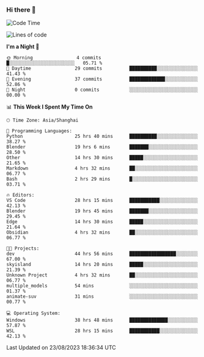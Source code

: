 ### Hi there 👋

<!--
**GwenKaplan/GwenKaplan** is a ✨ _special_ ✨ repository because its `README.md` (this file) appears on your GitHub profile.

Here are some ideas to get you started:

- 🔭 I’m currently working on ...
- 🌱 I’m currently learning ...
- 👯 I’m looking to collaborate on ...
- 🤔 I’m looking for help with ...
- 💬 Ask me about ...
- 📫 How to reach me: ...
- 😄 Pronouns: ...
- ⚡ Fun fact: ...
-->

<!--START_SECTION:waka-->
![Code Time](http://img.shields.io/badge/Code%20Time-456%20hrs%2026%20mins-blue)

![Lines of code](https://img.shields.io/badge/From%20Hello%20World%20I%27ve%20Written-108.5%20thousand%20lines%20of%20code-blue)

**I'm a Night 🦉** 

```text
🌞 Morning                4 commits           █░░░░░░░░░░░░░░░░░░░░░░░░   05.71 % 
🌆 Daytime                29 commits          ██████████░░░░░░░░░░░░░░░   41.43 % 
🌃 Evening                37 commits          █████████████░░░░░░░░░░░░   52.86 % 
🌙 Night                  0 commits           ░░░░░░░░░░░░░░░░░░░░░░░░░   00.00 % 
```


📊 **This Week I Spent My Time On** 

```text
🕑︎ Time Zone: Asia/Shanghai

💬 Programming Languages: 
Python                   25 hrs 40 mins      ██████████░░░░░░░░░░░░░░░   38.27 % 
Blender                  19 hrs 6 mins       ███████░░░░░░░░░░░░░░░░░░   28.50 % 
Other                    14 hrs 30 mins      █████░░░░░░░░░░░░░░░░░░░░   21.65 % 
Markdown                 4 hrs 32 mins       ██░░░░░░░░░░░░░░░░░░░░░░░   06.77 % 
Bash                     2 hrs 29 mins       █░░░░░░░░░░░░░░░░░░░░░░░░   03.71 % 

🔥 Editors: 
VS Code                  28 hrs 15 mins      ███████████░░░░░░░░░░░░░░   42.13 % 
Blender                  19 hrs 45 mins      ███████░░░░░░░░░░░░░░░░░░   29.45 % 
Edge                     14 hrs 30 mins      █████░░░░░░░░░░░░░░░░░░░░   21.64 % 
Obsidian                 4 hrs 32 mins       ██░░░░░░░░░░░░░░░░░░░░░░░   06.77 % 

🐱‍💻 Projects: 
dev                      44 hrs 56 mins      █████████████████░░░░░░░░   67.00 % 
skyisland                14 hrs 20 mins      █████░░░░░░░░░░░░░░░░░░░░   21.39 % 
Unknown Project          4 hrs 32 mins       ██░░░░░░░░░░░░░░░░░░░░░░░   06.77 % 
multiple_models          54 mins             ░░░░░░░░░░░░░░░░░░░░░░░░░   01.37 % 
animate-suv              31 mins             ░░░░░░░░░░░░░░░░░░░░░░░░░   00.77 % 

💻 Operating System: 
Windows                  38 hrs 48 mins      ██████████████░░░░░░░░░░░   57.87 % 
WSL                      28 hrs 15 mins      ███████████░░░░░░░░░░░░░░   42.13 % 
```


 Last Updated on 23/08/2023 18:36:34 UTC
<!--END_SECTION:waka-->
